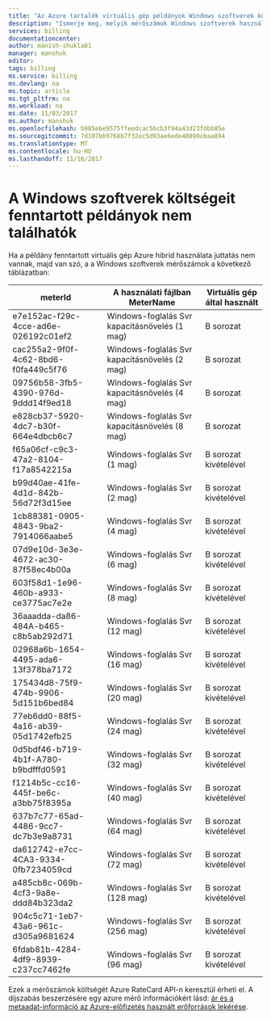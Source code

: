 ```yaml
---
title: "Az Azure tartalék virtuális gép példányok Windows szoftverek költségeit |} Microsoft Docs"
description: "Ismerje meg, melyik mérőszámok Windows szoftverek használhatók, amelyek fenntartott példány Windows virtuális gép."
services: billing
documentationcenter: 
author: manish-shukla01
manager: manshuk
editor: 
tags: billing
ms.service: billing
ms.devlang: na
ms.topic: article
ms.tgt_pltfrm: na
ms.workload: na
ms.date: 11/03/2017
ms.author: manshuk
ms.openlocfilehash: b985e6e9575ffeedcac5bcb3f94a43d23fdbb85e
ms.sourcegitcommit: 7d107bb9768b7f32ec5d93ae6ede40899cbaa894
ms.translationtype: MT
ms.contentlocale: hu-HU
ms.lasthandoff: 11/16/2017
---
```

# <a name="windows-software-costs-not-included-with-reserved-instances"></a>A Windows szoftverek költségeit fenntartott példányok nem találhatók

Ha a példány fenntartott virtuális gép Azure hibrid használata juttatás nem vannak, majd van szó, a a Windows szoftverek mérőszámok a következő táblázatban:

| meterId | A használati fájlban MeterName | Virtuális gép által használt |
| ------- | ------------------------| --- |
| e7e152ac-f29c-4cce-ad6e-026192c01ef2 | Windows-foglalás Svr kapacitásnövelés (1 mag) | B sorozat |
| cac255a2-9f0f-4c62-8bd6-f0fa449c5f76 | Windows-foglalás Svr kapacitásnövelés (2 mag) | B sorozat |
| 09756b58-3fb5-4390-976d-9ddd14f9ed18 | Windows-foglalás Svr kapacitásnövelés (4 mag) | B sorozat |
| e828cb37-5920-4dc7-b30f-664e4dbcb6c7 | Windows-foglalás Svr kapacitásnövelés (8 mag) | B sorozat |
| f65a06cf-c9c3-47a2-8104-f17a8542215a | Windows-foglalás Svr (1 mag) | B sorozat kivételével |
| b99d40ae-41fe-4d1d-842b-56d72f3d15ee | Windows-foglalás Svr (2 mag) | B sorozat kivételével |
| 1cb88381-0905-4843-9ba2-7914066aabe5 | Windows-foglalás Svr (4 mag) | B sorozat kivételével |
| 07d9e10d-3e3e-4672-ac30-87f58ec4b00a | Windows-foglalás Svr (6 mag) | B sorozat kivételével |
| 603f58d1-1e96-460b-a933-ce3775ac7e2e | Windows-foglalás Svr (8 mag) | B sorozat kivételével |
| 36aaadda-da86-484A-b465-c8b5ab292d71 | Windows-foglalás Svr (12 mag) | B sorozat kivételével |
| 02968a6b-1654-4495-ada6-13f378ba7172 | Windows-foglalás Svr (16 mag) | B sorozat kivételével |
| 175434d8-75f9-474b-9906-5d151b6bed84 | Windows-foglalás Svr (20 mag) | B sorozat kivételével |
| 77eb6dd0-88f5-4a16-ab39-05d1742efb25 | Windows-foglalás Svr (24 mag) | B sorozat kivételével |
| 0d5bdf46-b719-4b1f-A780-b9bdfffd0591 | Windows-foglalás Svr (32 mag) | B sorozat kivételével |
| f1214b5c-cc16-445f-be6c-a3bb75f8395a | Windows-foglalás Svr (40 mag) | B sorozat kivételével |
| 637b7c77-65ad-4486-9cc7-dc7b3e9a8731 | Windows-foglalás Svr (64 mag) | B sorozat kivételével |
| da612742-e7cc-4CA3-9334-0fb7234059cd | Windows-foglalás Svr (72 mag) | B sorozat kivételével |
| a485cb8c-069b-4cf3-9a8e-ddd84b323da2 | Windows-foglalás Svr (128 mag) | B sorozat kivételével |
| 904c5c71-1eb7-43a6-961c-d305a9681624 | Windows-foglalás Svr (256 mag) | B sorozat kivételével |
| 6fdab81b-4284-4df9-8939-c237cc7462fe | Windows-foglalás Svr (96 mag) | B sorozat kivételével |

Ezek a mérőszámok költségét Azure RateCard API-n keresztül érheti el. A díjszabás beszerzésére egy azure mérő információkért lásd: [ár és a metaadat-információ az Azure-előfizetés használt erőforrások lekérése](https://msdn.microsoft.com/library/azure/mt219004).